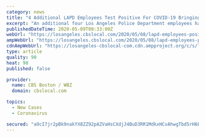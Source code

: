 ```yaml
---
category: news
title: "4 Additional LAPD Employees Test Positive For COVID-19 Bringing Total To 104, 44 Have Since Recovered"
excerpt: "An additional four Los Angeles Police Department employees have tested positive for COVID-19, bringing the department's total to 104."
publishedDateTime: 2020-05-09T00:33:00Z
webUrl: "https://losangeles.cbslocal.com/2020/05/08/lapd-employees-positive-covid19-lafd-2/"
ampWebUrl: "https://losangeles.cbslocal.com/2020/05/08/lapd-employees-positive-covid19-lafd-2/amp/"
cdnAmpWebUrl: "https://losangeles-cbslocal-com.cdn.ampproject.org/c/s/losangeles.cbslocal.com/2020/05/08/lapd-employees-positive-covid19-lafd-2/amp/"
type: article
quality: 90
heat: 90
published: false

provider:
  name: CBS Boston / WBZ
  domain: cbslocal.com

topics:
  - New Cases
  - Coronavirus

secured: "a9cI7jr2pBk9nakYX8ZZ92pAZVaHsCXdjJ4BuD3RR1MdkxHCvAhwgTbd5rH6EeQOsvGAO1aKcsAiGhyUErTAYpsDfBJxJlz+8vmKG32q8QS0c2n4/vu2/dork1ED/TNHlbZ5NL0NywhlW9n6lXatW1Baxp/iGNQSpCNpsAm3IiIUsrTb92SPoCvf9pQ8eusQ/CO1wUpZaJTlHZcDCMahZYtLf2b18cqIb0grIfPd0113MC+poJUQzDFGRYxCVpRdXVAcnepotH8AGd/iUzzV3F0+lN/iLGcQF246RJP1aySPYfJ9p6gqzUdmK1owM9lX6PrwBGvdHljog6t01D/3MioRhgXKnC+O86+ev5MUAPh89/p8yLXjV+tFwekdxLakp1lZjpkK0ko8uzgGJyHBJpp37vlejuoBtJ/Rynd+oantZG1sPHuLIKLhZaz/MTkUyGIwF1QV3SVfKpiH9nR0gTlJp3+KQznrcp8+Gb5GIC4=;AidkkUlmzvd5Wo2erCgQBw=="
---
```


